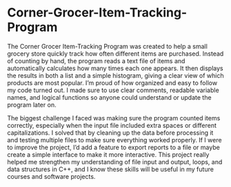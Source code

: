# Corner-Grocer-Item-Tracking-Program
The Corner Grocer Item-Tracking Program was created to help a small grocery store quickly track how often different items are purchased. Instead of counting by hand, the program reads a text file of items and automatically calculates how many times each one appears. It then displays the results in both a list and a simple histogram, giving a clear view of which products are most popular. I’m proud of how organized and easy to follow my code turned out. I made sure to use clear comments, readable variable names, and logical functions so anyone could understand or update the program later on.

The biggest challenge I faced was making sure the program counted items correctly, especially when the input file included extra spaces or different capitalizations. I solved that by cleaning up the data before processing it and testing multiple files to make sure everything worked properly. If I were to improve the project, I’d add a feature to export reports to a file or maybe create a simple interface to make it more interactive. This project really helped me strengthen my understanding of file input and output, loops, and data structures in C++, and I know these skills will be useful in my future courses and software projects.
